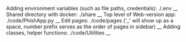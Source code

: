Adding environment variables (such as file paths, credentials): \.\/\.env __
Shared directory with docker: \.\/share __
Top level of Web-version app: \.\/code/PhishApp\.py __
Edit pages: \.\/code\/pages ('\_' will show up as a space, number prefix serves as the order of pages in sidebar) __
Adding classes, helper functions: \.\/code\/Utilities __